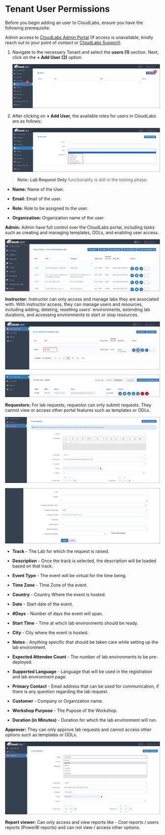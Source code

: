 # Tenant User Permissions  

Before you begin adding an user to CloudLabs, ensure you have the following prerequisite:

Admin access to [CloudLabs Admin Portal](https://admin.cloudlabs.ai/) (If access is unavailable, kindly reach out to your point of contact or [CloudLabs Support](https://docs.cloudlabs.ai/RequestSupport)).

1. Navigate to the necessary Tenant and select the **users (1)** section. Next, click on the **+ Add User (2)** option.

   ![](./Images/adduser.png)

2. After clicking on **+ Add User,** the available roles for users in CloudLabs are as follows:

   ![](./Images/allroles.png)

>**Note:** **Lab Request Only** functionality is still in the testing phase.

   - **Name:** Name of the User. 
  
   - **Email:** Email of the user. 

   - **Role:** Role to be assigned to the user. 

   - **Organization:** Organization name of the user. 

**Admin:** Admin have full control over the CloudLabs portal, including tasks such as creating and managing templates, ODLs, and enabling user access.

![](./Images/Admin.png)
 
**Instructor:** Instructor can only access and manage labs they are associated with. With instructor access, they can manage users and resources, including adding, deleting, resetting users' environments, extending lab durations, and accessing environments to start or stop resources.

![](./Images/Instructor.png)

![](./Images/Instructor_1.png)
 
**Requestors:** For lab requests, requestor can only submit requests. They cannot view or access other portal features such as templates or ODLs.

![](./Images/Requestor.png)

![](./Images/Requestor_1.png)

 - **Track** - The Lab for which the request is raised. 

 - **Description** - Once the track is selected, the description will be loaded based on that track.

 - **Event Type** - The event will be virtual for the time being.

 - **Time Zone**  - TIme Zone of the event. 

 - **Country** - Country Where the event is hosted. 

 - **Date** - Start date of the event.

 - **#Days** - Number of days the event will span. 
 
 - **Start TIme** - Time at which lab environments should be ready. 

 - **City** - City where the event is hosted.

 - **Notes** - Anything specific that should be taken care while setting up the lab environment. 

 - **Expected Attendee Count**  - The number of lab environments to be pre-deployed. 

 - **Supported Language** - Language that will be used in the registration and lab environment page.

 - **Primary Contact** - Email address that can be used for communication, if there is any question regarding the lab request. 

 - **Customer** - Company or Organization name. 

 - **Workshop Purpose** - The Pupose of the Workshop. 
 
 - **Duration (in Minutes)** - Duration for which the lab environment will run. 

**Approver:** They can only approve lab requests and cannot access other options such as templates or ODLs.

![](./Images/approver.png)
 
**Report viewer:** Can only access and view reports like - Cost reports / users reports (PowerBI reports) and can not view / access other options. 
   
